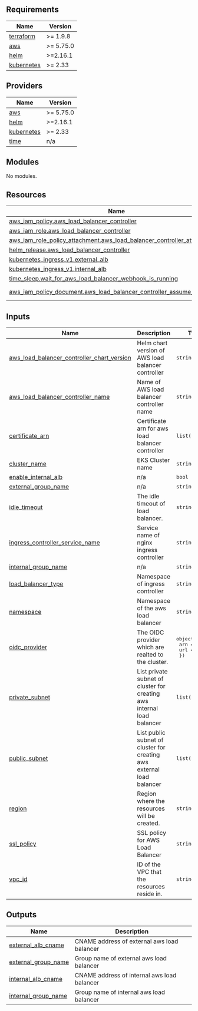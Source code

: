 <!-- BEGIN_TF_DOCS -->
## Requirements

| Name | Version |
|------|---------|
| <a name="requirement_terraform"></a> [terraform](#requirement\_terraform) | >= 1.9.8 |
| <a name="requirement_aws"></a> [aws](#requirement\_aws) | >= 5.75.0 |
| <a name="requirement_helm"></a> [helm](#requirement\_helm) | >=2.16.1 |
| <a name="requirement_kubernetes"></a> [kubernetes](#requirement\_kubernetes) | >= 2.33 |

## Providers

| Name | Version |
|------|---------|
| <a name="provider_aws"></a> [aws](#provider\_aws) | >= 5.75.0 |
| <a name="provider_helm"></a> [helm](#provider\_helm) | >=2.16.1 |
| <a name="provider_kubernetes"></a> [kubernetes](#provider\_kubernetes) | >= 2.33 |
| <a name="provider_time"></a> [time](#provider\_time) | n/a |

## Modules

No modules.

## Resources

| Name | Type |
|------|------|
| [aws_iam_policy.aws_load_balancer_controller](https://registry.terraform.io/providers/hashicorp/aws/latest/docs/resources/iam_policy) | resource |
| [aws_iam_role.aws_load_balancer_controller](https://registry.terraform.io/providers/hashicorp/aws/latest/docs/resources/iam_role) | resource |
| [aws_iam_role_policy_attachment.aws_load_balancer_controller_attach](https://registry.terraform.io/providers/hashicorp/aws/latest/docs/resources/iam_role_policy_attachment) | resource |
| [helm_release.aws_load_balancer_controller](https://registry.terraform.io/providers/hashicorp/helm/latest/docs/resources/release) | resource |
| [kubernetes_ingress_v1.external_alb](https://registry.terraform.io/providers/hashicorp/kubernetes/latest/docs/resources/ingress_v1) | resource |
| [kubernetes_ingress_v1.internal_alb](https://registry.terraform.io/providers/hashicorp/kubernetes/latest/docs/resources/ingress_v1) | resource |
| [time_sleep.wait_for_aws_load_balancer_webhook_is_running](https://registry.terraform.io/providers/hashicorp/time/latest/docs/resources/sleep) | resource |
| [aws_iam_policy_document.aws_load_balancer_controller_assume_role_policy](https://registry.terraform.io/providers/hashicorp/aws/latest/docs/data-sources/iam_policy_document) | data source |

## Inputs

| Name | Description | Type | Default | Required |
|------|-------------|------|---------|:--------:|
| <a name="input_aws_load_balancer_controller_chart_version"></a> [aws\_load\_balancer\_controller\_chart\_version](#input\_aws\_load\_balancer\_controller\_chart\_version) | Helm chart version of AWS load balancer controller | `string` | `"1.9.2"` | no |
| <a name="input_aws_load_balancer_controller_name"></a> [aws\_load\_balancer\_controller\_name](#input\_aws\_load\_balancer\_controller\_name) | Name of AWS load balancer controller name | `string` | `"aws-load-balancer-controller"` | no |
| <a name="input_certificate_arn"></a> [certificate\_arn](#input\_certificate\_arn) | Certificate arn for aws load balancer controller | `list(string)` | n/a | yes |
| <a name="input_cluster_name"></a> [cluster\_name](#input\_cluster\_name) | EKS Cluster name | `string` | n/a | yes |
| <a name="input_enable_internal_alb"></a> [enable\_internal\_alb](#input\_enable\_internal\_alb) | n/a | `bool` | `false` | no |
| <a name="input_external_group_name"></a> [external\_group\_name](#input\_external\_group\_name) | n/a | `string` | `"external"` | no |
| <a name="input_idle_timeout"></a> [idle\_timeout](#input\_idle\_timeout) | The idle timeout of load balancer. | `string` | `"60"` | no |
| <a name="input_ingress_controller_service_name"></a> [ingress\_controller\_service\_name](#input\_ingress\_controller\_service\_name) | Service name of nginx ingress controller | `string` | `"ingress-nginx-controller"` | no |
| <a name="input_internal_group_name"></a> [internal\_group\_name](#input\_internal\_group\_name) | n/a | `string` | `"internal"` | no |
| <a name="input_load_balancer_type"></a> [load\_balancer\_type](#input\_load\_balancer\_type) | Namespace of ingress controller | `string` | `"alb"` | no |
| <a name="input_namespace"></a> [namespace](#input\_namespace) | Namespace of the aws load balancer | `string` | `"kube-system"` | no |
| <a name="input_oidc_provider"></a> [oidc\_provider](#input\_oidc\_provider) | The OIDC provider which are realted to the cluster. | <pre>object({<br/>    arn = string<br/>    url = string<br/>  })</pre> | n/a | yes |
| <a name="input_private_subnet"></a> [private\_subnet](#input\_private\_subnet) | List private subnet of cluster for creating aws internal load balancer | `list(string)` | n/a | yes |
| <a name="input_public_subnet"></a> [public\_subnet](#input\_public\_subnet) | List public subnet of cluster for creating aws external load balancer | `list(string)` | n/a | yes |
| <a name="input_region"></a> [region](#input\_region) | Region where the resources will be created. | `string` | n/a | yes |
| <a name="input_ssl_policy"></a> [ssl\_policy](#input\_ssl\_policy) | SSL policy for AWS Load Balancer | `string` | `"ELBSecurityPolicy-TLS13-1-2-2021-06"` | no |
| <a name="input_vpc_id"></a> [vpc\_id](#input\_vpc\_id) | ID of the VPC that the resources reside in. | `string` | n/a | yes |

## Outputs

| Name | Description |
|------|-------------|
| <a name="output_external_alb_cname"></a> [external\_alb\_cname](#output\_external\_alb\_cname) | CNAME address of external aws load balancer |
| <a name="output_external_group_name"></a> [external\_group\_name](#output\_external\_group\_name) | Group name of external aws load balancer |
| <a name="output_internal_alb_cname"></a> [internal\_alb\_cname](#output\_internal\_alb\_cname) | CNAME address of internal aws load balancer |
| <a name="output_internal_group_name"></a> [internal\_group\_name](#output\_internal\_group\_name) | Group name of internal aws load balancer |
<!-- END_TF_DOCS -->